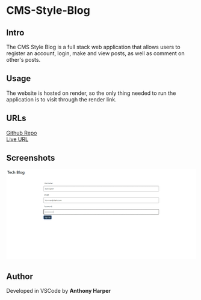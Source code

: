 # CMS-Style-Blog

## Intro
The CMS Style Blog is a full stack web application that allows users to register an account, login, make and view posts, as well as comment on other's posts.

## Usage
The website is hosted on render, so the only thing needed to run the application is to visit through the render link.

## URLs
[Github Repo](https://github.com/aharper2568/CMS-Style-Blog)\
[Live URL](https://cms-style-blog.onrender.com/)

## Screenshots

![Screenshot of login](./assets/screengif.gif)

## Author

Developed in VSCode by **Anthony Harper**